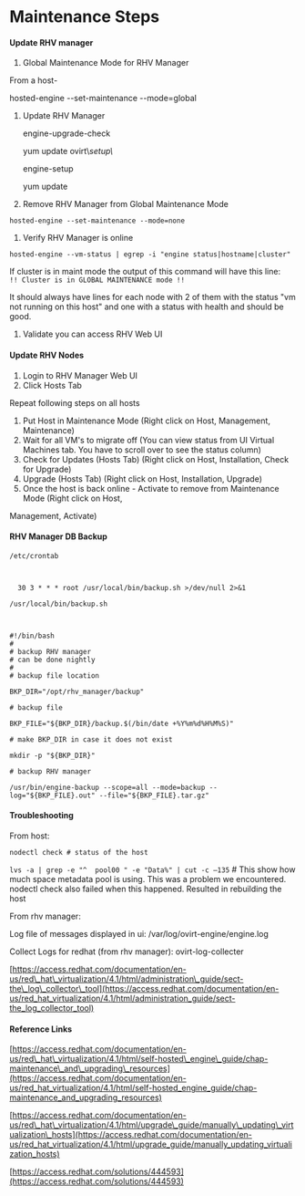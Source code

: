 # Maintenance Steps

#### Update RHV manager 

1. Global Maintenance Mode for RHV Manager  

From a host- 

hosted-engine --set-maintenance --mode=global  

1. Update RHV Manager  

   engine-upgrade-check 

   yum update ovirt\\*setup\\* 

   engine-setup 

   yum update 

2. Remove RHV Manager from Global Maintenance Mode 

`hosted-engine --set-maintenance --mode=none` 

1. Verify RHV Manager is online 

`hosted-engine --vm-status | egrep -i "engine status|hostname|cluster"` 

If cluster is in maint mode the output of this command will have this line:   
`!! Cluster is in GLOBAL MAINTENANCE mode !!` 

It should always have lines for each node with 2 of them with the status "vm not running on this host" and one with a status with health and should be good. 

1. Validate you can access RHV Web UI 

#### Update RHV Nodes 

1. Login to RHV Manager Web UI  
2. Click Hosts Tab 

Repeat following steps on all hosts 

1. Put Host in Maintenance Mode  \(Right click on Host, Management, Maintenance\) 
2. Wait for all VM's to migrate off \(You can view status from UI Virtual Machines tab.  You have to scroll over to see the status column\) 
3. Check for Updates \(Hosts Tab\) \(Right click on Host, Installation, Check for Upgrade\) 
4. Upgrade \(Hosts Tab\) \(Right click on Host, Installation, Upgrade\) 
5. Once the host is back online - Activate to remove from Maintenance Mode \(Right click on Host,  

Management, Activate\) 

#### RHV Manager DB Backup

```text
/etc/crontab 

 

  30 3 * * * root /usr/local/bin/backup.sh >/dev/null 2>&1 
```

```text
/usr/local/bin/backup.sh 

 

#!/bin/bash 
# 
# backup RHV manager 
# can be done nightly 
# 
# backup file location 

BKP_DIR="/opt/rhv_manager/backup" 

# backup file 

BKP_FILE="${BKP_DIR}/backup.$(/bin/date +%Y%m%d%H%M%S)" 

# make BKP_DIR in case it does not exist 

mkdir -p "${BKP_DIR}" 

# backup RHV manager 

/usr/bin/engine-backup --scope=all --mode=backup --log="${BKP_FILE}.out" --file="${BKP_FILE}.tar.gz" 
```

#### Troubleshooting 

From host: 

`nodectl check # status of the host` 

`lvs -a | grep -e "^  pool00 " -e "Data%" | cut -c –135`   \# This show how much space metadata pool is using.  This was a problem we encountered.  nodectl check also failed when this happened.  Resulted in rebuilding the host 

From rhv manager: 

Log file of messages displayed in ui:  /var/log/ovirt-engine/engine.log 

Collect Logs for redhat \(from rhv manager\): ovirt-log-collecter 

[https://access.redhat.com/documentation/en-us/red\_hat\_virtualization/4.1/html/administration\_guide/sect-the\_log\_collector\_tool](https://access.redhat.com/documentation/en-us/red_hat_virtualization/4.1/html/administration_guide/sect-the_log_collector_tool) 

#### Reference Links 

[https://access.redhat.com/documentation/en-us/red\_hat\_virtualization/4.1/html/self-hosted\_engine\_guide/chap-maintenance\_and\_upgrading\_resources](https://access.redhat.com/documentation/en-us/red_hat_virtualization/4.1/html/self-hosted_engine_guide/chap-maintenance_and_upgrading_resources) 

[https://access.redhat.com/documentation/en-us/red\_hat\_virtualization/4.1/html/upgrade\_guide/manually\_updating\_virtualization\_hosts](https://access.redhat.com/documentation/en-us/red_hat_virtualization/4.1/html/upgrade_guide/manually_updating_virtualization_hosts) 

[https://access.redhat.com/solutions/444593](https://access.redhat.com/solutions/444593) 

